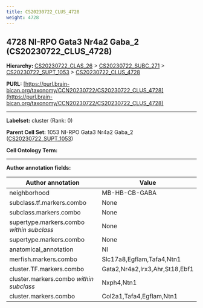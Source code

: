 ```yaml
---
title: CS20230722_CLUS_4728
weight: 4728
---
```

## 4728 NI-RPO Gata3 Nr4a2 Gaba_2 (CS20230722_CLUS_4728)
<b>Hierarchy: </b>
[CS20230722_CLAS_26](../CS20230722_CLAS_26) >
[CS20230722_SUBC_271](../CS20230722_SUBC_271) >
[CS20230722_SUPT_1053](../CS20230722_SUPT_1053) >
[CS20230722_CLUS_4728](../CS20230722_CLUS_4728)

**PURL:** [https://purl.brain-bican.org/taxonomy/CCN20230722/CS20230722_CLUS_4728](https://purl.brain-bican.org/taxonomy/CCN20230722/CS20230722_CLUS_4728)

---


**Labelset:** cluster (Rank: 0)

**Parent Cell Set:** 1053 NI-RPO Gata3 Nr4a2 Gaba_2 ([CS20230722_SUPT_1053](../CS20230722_SUPT_1053))



**Cell Ontology Term:** 

[MARKER GENES.]: #


---

[TRANSFERRED ANNOTATIONS.]: #


[AUTHOR ANNOTATION FIELDS.]: #


**Author annotation fields:**

| Author annotation | Value |
|-------------------|-------|
|neighborhood|MB-HB-CB-GABA|
|subclass.tf.markers.combo|None|
|subclass.markers.combo|None|
|supertype.markers.combo _within subclass_|None|
|supertype.markers.combo|None|
|anatomical_annotation|NI|
|merfish.markers.combo|Slc17a8,Egflam,Tafa4,Ntn1|
|cluster.TF.markers.combo|Gata2,Nr4a2,Irx3,Ahr,St18,Ebf1|
|cluster.markers.combo _within subclass_|Nxph4,Ntn1|
|cluster.markers.combo|Col2a1,Tafa4,Egflam,Ntn1|
